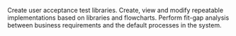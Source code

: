 Create user acceptance test libraries.
Create, view and modify repeatable implementations based on libraries and flowcharts.
Perform fit-gap analysis between business requirements and the default processes in the system.